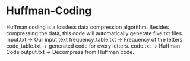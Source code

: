 # Huffman-Coding
Huffman coding is a lossless data compression algorithm. Besides compressing the data, this code will automatically generate five txt files. 
input.txt -> Our input text 
frequency_table.txt -> Frequency of the letters.  
code_table.txt -> generated code for every letters. 
code.txt -> Huffman Code 
output.txt -> Decompress from Huffman code.
